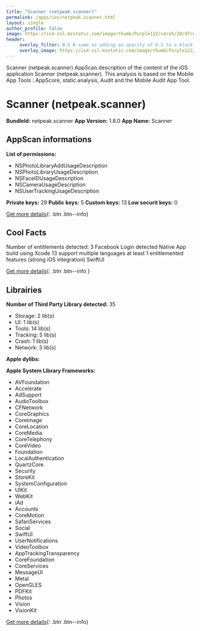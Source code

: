 ```yaml
---
title: "Scanner (netpeak.scanner)"
permalink: /apps/ios/netpeak.scanner.html
layout: single
author_profile: false
image: https://is4-ssl.mzstatic.com/image/thumb/Purple122/v4/e5/28/df/e528dfc1-1014-cfe3-8828-10ed74d97429/AppIcon-0-1x_U007emarketing-0-10-0-85-220.png/512x512bb.jpg
header: 
     overlay_filter: 0.5 # same as adding an opacity of 0.5 to a black background
     overlay_image: https://is4-ssl.mzstatic.com/image/thumb/Purple122/v4/e5/28/df/e528dfc1-1014-cfe3-8828-10ed74d97429/AppIcon-0-1x_U007emarketing-0-10-0-85-220.png/512x512bb.jpg
---
```

Scanner (netpeak.scanner) AppScan description of the content of the iOS application Scanner (netpeak.scanner). This analysis is based on the Mobile App Tools : AppScore, static analysis, Audit and the Mobile Audit App Tool.

# Scanner (netpeak.scanner)

**BundleId:** netpeak.scanner
**App Version:** 1.8.0
**App Name:** Scanner


## AppScan informations 

**List of permissions:** 
- NSPhotoLibraryAddUsageDescription
- NSPhotoLibraryUsageDescription
- NSFaceIDUsageDescription
- NSCameraUsageDescription
- NSUserTrackingUsageDescription
  
  
**Private keys:** 29
**Public keys:** 5
**Custom keys:** 13
**Low securit keys:** 0
  
[Get more details](/pricing.html){: .btn .btn--info}

## Cool Facts

Number of entitlements detected: 3
Facebook Login detected
Native App
build using Xcode 13
support multiple languages
at least 1 entitlemented features (strong iOS integration)
SwiftUI
  
[Get more details](/pricing.html){: .btn .btn--info }

## Librairies 
**Number of Third Party Library detected:** 35
- Storage: 2 lib(s)
- UI: 1 lib(s)
- Tools: 14 lib(s)
- Tracking: 5 lib(s)
- Crash: 1 lib(s)
- Network: 3 lib(s)


**Apple dylibs:**


**Apple System Library Frameworks:**
- AVFoundation
- Accelerate
- AdSupport
- AudioToolbox
- CFNetwork
- CoreGraphics
- CoreImage
- CoreLocation
- CoreMedia
- CoreTelephony
- CoreVideo
- Foundation
- LocalAuthentication
- QuartzCore
- Security
- StoreKit
- SystemConfiguration
- UIKit
- WebKit
- iAd
- Accounts
- CoreMotion
- SafariServices
- Social
- SwiftUI
- UserNotifications
- VideoToolbox
- AppTrackingTransparency
- CoreFoundation
- CoreServices
- MessageUI
- Metal
- OpenGLES
- PDFKit
- Photos
- Vision
- VisionKit


  
[Get more details](/pricing.html){: .btn .btn--info}

